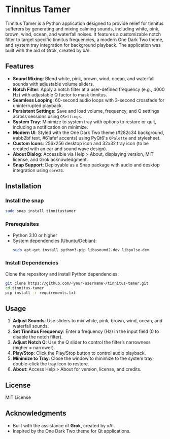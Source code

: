 # Tinnitus Tamer

Tinnitus Tamer is a Python application designed to provide relief for tinnitus sufferers by generating and mixing calming sounds, including white, pink, brown, wind, ocean, and waterfall noises. It features a customizable notch filter to target specific tinnitus frequencies, a modern One Dark Two theme, and system tray integration for background playback. The application was built with the aid of Grok, created by xAI.

## Features
- **Sound Mixing**: Blend white, pink, brown, wind, ocean, and waterfall sounds with adjustable volume sliders.
- **Notch Filter**: Apply a notch filter at a user-defined frequency (e.g., 4000 Hz) with adjustable Q factor to mask tinnitus.
- **Seamless Looping**: 60-second audio loops with 3-second crossfade for uninterrupted playback.
- **Persistent Settings**: Save and load volume, frequency, and Q settings across sessions using `QSettings`.
- **System Tray**: Minimize to system tray with options to restore or quit, including a notification on minimize.
- **Modern UI**: Styled with the One Dark Two theme (#282c34 background, #abb2bf text, #61afef accents) using PyQt6's `QPalette` and stylesheet.
- **Custom Icons**: 256x256 desktop icon and 32x32 tray icon (to be created with an ear and sound wave design).
- **About Dialog**: Accessible via Help > About, displaying version, MIT license, and Grok acknowledgment.
- **Snap Support**: Deployable as a Snap package with audio and desktop integration using `core24`.

## Installation

### Install the snap
```bash
sudo snap install tinnitustamer
```

### Prerequisites
- Python 3.10 or higher
- System dependencies (Ubuntu/Debian):
  ```bash
  sudo apt-get install python3-pip libasound2-dev libpulse-dev
  ```

### Install Dependencies
Clone the repository and install Python dependencies:
```bash
git clone https://github.com/<your-username>/tinnitus-tamer.git
cd tinnitus-tamer
pip install -r requirements.txt
```

## Usage
1. **Adjust Sounds**: Use sliders to mix white, pink, brown, wind, ocean, and waterfall sounds.
2. **Set Tinnitus Frequency**: Enter a frequency (Hz) in the input field (0 to disable the notch filter).
3. **Adjust Notch Q**: Use the Q slider to control the filter’s narrowness (higher = narrower).
4. **Play/Stop**: Click the Play/Stop button to control audio playback.
5. **Minimize to Tray**: Close the window to minimize to the system tray; double-click the tray icon to restore.
6. **About**: Access Help > About for version, license, and credits.


## License
MIT License

## Acknowledgments
- Built with the assistance of **Grok**, created by xAI.
- Inspired by the One Dark Two theme for Qt applications.
